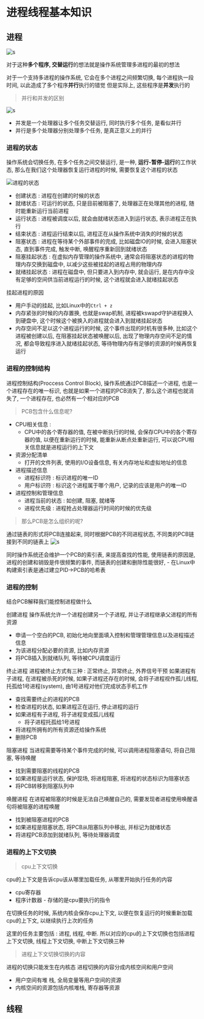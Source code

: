 # 进程线程基本知识

## 进程

![s](https://cdn.xiaolincoding.com/gh/xiaolincoder/ImageHost/%E6%93%8D%E4%BD%9C%E7%B3%BB%E7%BB%9F/%E8%BF%9B%E7%A8%8B%E5%92%8C%E7%BA%BF%E7%A8%8B/4-%E8%BF%9B%E7%A8%8B%E4%BA%A4%E6%9B%BF%E8%BF%90%E8%A1%8C.jpg)

对于这种**多个程序, 交替运行**的想法就是操作系统管理多进程的最初的想法

对于一个支持多进程的操作系统, 它会在多个进程之间频繁切换, 每个进程执一段时间, 以此造成了多个程序**并行**执行的错觉
但是实际上, 这些程序是**并发**执行的

> 并行和并发的区别

![s](https://cdn.xiaolincoding.com/gh/xiaolincoder/ImageHost/%E6%93%8D%E4%BD%9C%E7%B3%BB%E7%BB%9F/%E8%BF%9B%E7%A8%8B%E5%92%8C%E7%BA%BF%E7%A8%8B/5-%E5%B9%B6%E5%8F%91%E4%B8%8E%E5%B9%B6%E8%A1%8C.jpg)

- 并发是一个处理器让多个任务交替运行, 同时执行多个任务, 是看似并行
- 并行是多个处理器分别处理多个任务, 是真正意义上的并行

### 进程的状态

操作系统会切换任务, 在多个任务之间交替运行, 是一种, **运行-暂停-运行**的工作状态, 那么在我们这个处理器恢复运行进程的时候, 需要恢复这个进程的状态

![进程的状态](https://cdn.xiaolincoding.com/gh/xiaolincoder/ImageHost/%E6%93%8D%E4%BD%9C%E7%B3%BB%E7%BB%9F/%E8%BF%9B%E7%A8%8B%E5%92%8C%E7%BA%BF%E7%A8%8B/10-%E8%BF%9B%E7%A8%8B%E4%B8%83%E4%B8%AD%E7%8A%B6%E6%80%81.jpg)

- 创建状态 : 进程在创建的时候的状态
- 就绪状态 : 可运行的状态, 只是目前被阻塞了, 处理器正在处理其他的进程, 随时能重新运行当前进程
- 运行状态 : 进程被调度以后, 就会由就绪状态进入到运行状态, 表示进程正在执行
- 结束状态 : 进程运行结束以后, 进程正在从操作系统中消失的时候的状态
- 阻塞状态 : 进程在等待某个外部事件的完成, 比如磁盘IO的时候, 会进入阻塞状态, 直到事件完成, 触发中断, 唤醒程序重新回到就绪状态
- 阻塞挂起状态 : 在虚拟内存管理的操作系统中, 通常会将阻塞状态的进程的物理内存交换到磁盘中, 以减少这些被挂起的进程占用的物理内存
- 就绪挂起状态 : 进程在磁盘中, 但只要进入到内存中, 就会运行, 是在内存中没有足够的空间供当前进程运行的时候, 这个进程就会进入就绪挂起状态

挂起进程的原因

- 用户手动的挂起, 比如Linux中的`Ctrl + z`
- 内存紧张的时候的内存置换, 也就是swap机制, 进程被kswapd守护进程换入到硬盘中, 这个时候这个被换入的进程就会进入到就绪挂起状态
- 内存空间不足以这个进程运行的时候, 这个事件出现的时机有很多种, 比如这个进程被创建以后, 在阻塞挂起状态被唤醒以后, 出现了物理内存空间不足的情况, 都会导致程序进入就绪挂起状态, 等待物理内存有足够的资源的时候再恢复运行

### 进程的控制结构

进程控制结构(Proccess Control Block), 操作系统通过PCB描述一个进程, 也是一个进程存在的唯一标识, 也就是如果一个进程的PCB消失了, 那么这个进程也就消失了, 一个进程存在, 也必然有一个相对应的PCB

> PCB包含什么信息呢?

- CPU相关信息 :
  - CPU中的各个寄存器的值, 在被中断执行的时候, 会保存CPU中的各个寄存器的值, 以便在重新运行的时候, 能重新从断点处重新运行, 可以说CPU相关信息就是进程运行的上下文
- 资源分配清单
  - 打开的文件列表, 使用的I/O设备信息,  有关内存地址和虚拟地址的信息
- 进程描述信息
  - 进程标识符 : 标识进程的唯一ID
  - 用户标识符 : 标识这个进程属于哪个用户, 记录的应该是用户的唯一ID
- 进程控制和管理信息
  - 进程当前的状态 : 如创建, 阻塞, 就绪等
  - 进程优先级 : 进程抢占处理器运行时间的时候的优先级

> 那么PCB是怎么组织的呢?

通过链表的形式将PCB连接起来, 同时根据PCB的不同进程状态, 不同类的PCB链接到不同的链表上
![s](https://cdn.xiaolincoding.com/gh/xiaolincoder/ImageHost/%E6%93%8D%E4%BD%9C%E7%B3%BB%E7%BB%9F/%E8%BF%9B%E7%A8%8B%E5%92%8C%E7%BA%BF%E7%A8%8B/12-PCB%E7%8A%B6%E6%80%81%E9%93%BE%E8%A1%A8%E7%BB%84%E7%BB%87.jpg)

同时操作系统还会维护一个PCB的索引表, 来提高查找的性能, 使用链表的原因是, 进程的创建和销毁是件很频繁的事件, 而链表的创建和删除性能很好, - 在Linux中构建索引表是通过建立PID->PCB的哈希表

### 进程的控制

结合PCB解释我们能控制进程做什么

创建进程
操作系统允许一个进程创建另一个子进程, 并让子进程继承父进程的所有资源

- 申请一个空白的PCB, 初始化地向里面填入控制和管理管理信息以及进程描述信息
- 为该进程分配必要的资源, 比如内存资源
- 将PCB插入到就绪队列, 等待被CPU调度运行

终止进程
进程被终止方式有三种 : 正常终止, 异常终止, 外界信号干预
如果进程有子进程, 在进程被杀死的时候, 如果子进程还存在的时候, 会将子进程视作孤儿线程, 托孤给1号进程(system), 由1号进程对他们完成状态手机工作

- 查找需要终止的进程的PCB
- 检查进程的状态, 如果进程正在运行, 停止进程的运行
- 如果进程有子进程, 将子进程变成孤儿线程
  - 将子进程托孤给1号进程
- 将进程所拥有的所有资源还给操作系统
- 删除PCB

阻塞进程
当进程需要等待某个事件完成的时候, 可以调用进程阻塞语句, 将自己阻塞, 等待唤醒

- 找到需要阻塞的线程的PCB
- 如果进程是运行状态, 保护现场, 将进程阻塞, 将进程的状态标识为阻塞状态
- 将PCB转移到阻塞队列中

唤醒进程
在进程被阻塞的时候是无法自己唤醒自己的, 需要发现者进程使用唤醒语句将被阻塞的进程唤醒

- 找到被阻塞进程的PCB
- 如果进程是阻塞状态, 将PCB从阻塞队列中移出, 并标记为就绪状态
- 将进程PCB添加到就绪队列, 等待处理器调度

### 进程的上下文切换

> cpu上下文切换

cpu的上下文是告诉cpu该从哪里加载任务, 从哪里开始执行任务的内容

- cpu寄存器
- 程序计数器 - 存储的是cpu要执行的指令

在切换任务的时候, 系统内核会保存cpu上下文, 以便在恢复运行的时候重新加载cpu的上下文, 以继续执行上次的任务

这里的任务主要包括 : 进程, 线程, 中断. 所以对应的cpu的上下文切换也包括进程上下文切换, 线程上下文切换, 中断上下文切换三种

> 进程上下文切换切换的内容

进程的切换只能发生在内核态
进程切换的内容分成内核空间和用户空间

- 用户空间有堆 栈, 全局变量等用户空间的资源
- 内核空间的资源包括内核堆栈, 寄存器等资源

## 线程

